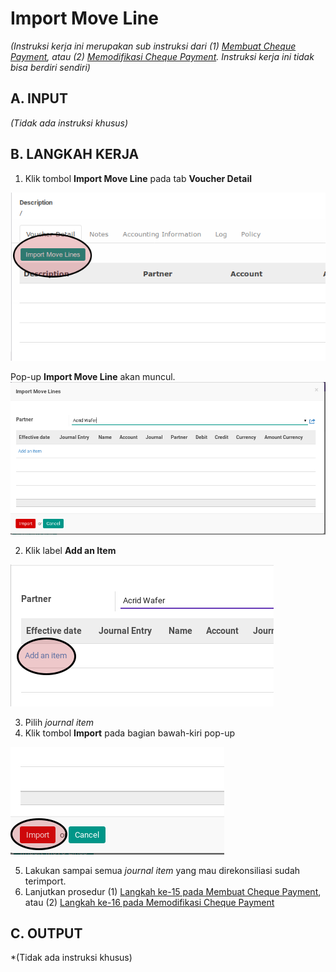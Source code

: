# Import Move Line

*(Instruksi kerja ini merupakan sub instruksi dari (1) [Membuat Cheque Payment](./membuat.md), atau (2) [Memodifikasi Cheque Payment](./memodifikasi.md). Instruksi kerja ini tidak bisa berdiri sendiri)*

## A. INPUT

*(Tidak ada instruksi khusus)*

## B. LANGKAH KERJA

1. Klik tombol **Import Move Line** pada tab **Voucher Detail**

![](../../img/cheque-payment/tombol-import-move-line.png)

Pop-up **Import Move Line** akan muncul.
![](../../img/cheque-payment/pop-up-import-move-line.png)

2. Klik label **Add an Item**

![](../../img/cheque-payment/pop-up-import-move-line-add-item.png)

3. Pilih *journal item*
4. Klik tombol **Import** pada bagian bawah-kiri pop-up

![](../../img/cheque-payment/pop-up-import-move-line-tombol-import.png)

5. Lakukan sampai semua *journal item* yang mau direkonsiliasi sudah terimport.
6. Lanjutkan prosedur (1) [Langkah ke-15 pada Membuat Cheque Payment](./membuat.md#langkah-15), atau (2) [Langkah ke-16 pada Memodifikasi Cheque Payment](./memodifikasi.md#langkah-16)

## C. OUTPUT

*(Tidak ada instruksi khusus)

